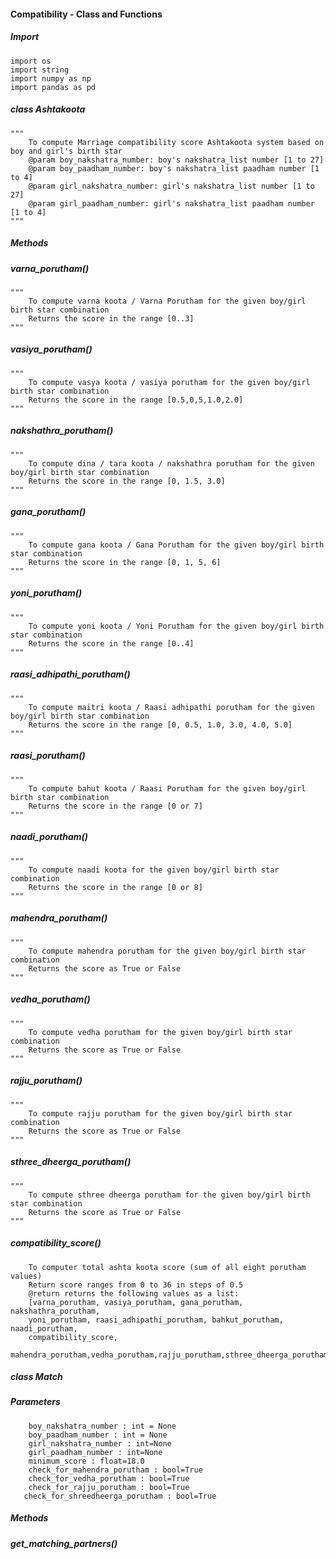 #### Compatibility - Class and Functions
##### Import
```
import os
import string
import numpy as np
import pandas as pd 
```
##### class Ashtakoota
    """
        To compute Marriage compatibility score Ashtakoota system based on boy and girl's birth star
        @param boy_nakshatra_number: boy's nakshatra_list number [1 to 27]
        @param boy_paadham_number: boy's nakshatra_list paadham number [1 to 4]
        @param girl_nakshatra_number: girl's nakshatra_list number [1 to 27]
        @param girl_paadham_number: girl's nakshatra_list paadham number [1 to 4]
    """
##### Methods
##### varna\_porutham()
    """
        To compute varna koota / Varna Porutham for the given boy/girl birth star combination
        Returns the score in the range [0..3]
    """
##### vasiya\_porutham()
    """
        To compute vasya koota / vasiya porutham for the given boy/girl birth star combination
        Returns the score in the range [0.5,0,5,1.0,2.0]
    """
##### nakshathra\_porutham()
    """
        To compute dina / tara koota / nakshathra porutham for the given boy/girl birth star combination
        Returns the score in the range [0, 1.5, 3.0]
    """
##### gana\_porutham()
    """
        To compute gana koota / Gana Porutham for the given boy/girl birth star combination
        Returns the score in the range [0, 1, 5, 6]
    """
##### yoni\_porutham()
    """
        To compute yoni koota / Yoni Porutham for the given boy/girl birth star combination
        Returns the score in the range [0..4]
    """
##### raasi\_adhipathi\_porutham()
    """
        To compute maitri koota / Raasi adhipathi porutham for the given boy/girl birth star combination
        Returns the score in the range [0, 0.5, 1.0, 3.0, 4.0, 5.0]
    """
##### raasi\_porutham()
    """
        To compute bahut koota / Raasi Porutham for the given boy/girl birth star combination
        Returns the score in the range [0 or 7]
    """
##### naadi\_porutham()
    """
        To compute naadi koota for the given boy/girl birth star combination
        Returns the score in the range [0 or 8]
    """
##### mahendra\_porutham()
    """
        To compute mahendra porutham for the given boy/girl birth star combination
        Returns the score as True or False
    """
##### vedha\_porutham()
    """
        To compute vedha porutham for the given boy/girl birth star combination
        Returns the score as True or False
    """
##### rajju\_porutham()
    """
        To compute rajju porutham for the given boy/girl birth star combination
        Returns the score as True or False
    """
##### sthree\_dheerga\_porutham()
    """
        To compute sthree dheerga porutham for the given boy/girl birth star combination
        Returns the score as True or False
    """
##### compatibility\_score()
```
    To computer total ashta koota score (sum of all eight porutham values)
    Return score ranges from 0 to 36 in steps of 0.5
    @return returns the following values as a list:
    [varna_porutham, vasiya_porutham, gana_porutham, nakshathra_porutham, 
    yoni_porutham, raasi_adhipathi_porutham, bahkut_porutham, naadi_porutham,
    compatibility_score,
    mahendra_porutham,vedha_porutham,rajju_porutham,sthree_dheerga_porutham]
```
##### class Match
##### Parameters
```
	boy_nakshatra_number : int = None
	boy_paadham_number : int = None
	girl_nakshatra_number : int=None
	girl_paadham_number : int=None
	minimum_score : float=18.0 
	check_for_mahendra_porutham : bool=True
	check_for_vedha_porutham : bool=True
	check_for_rajju_porutham : bool=True
   check_for_shreedheerga_porutham : bool=True
```
##### Methods
##### get\_matching\_partners()

